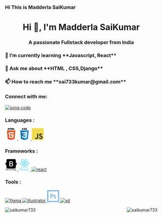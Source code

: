 ### Hi This is Madderla SaiKumar

<!--
**saikumar733/saikumar733** is a ✨ _special_ ✨ repository because its `README.md` (this file) appears on your GitHub profile.

Here are some ideas to get you started:

- 🔭 I’m currently working on ...
- 🌱 I’m currently learning ...
- 👯 I’m looking to collaborate on ...
- 🤔 I’m looking for help with ...
- 💬 Ask me about ...
- 📫 How to reach me: ...
- 😄 Pronouns: ...
- ⚡ Fun fact: ...
-->

<div class="header-section" style="height:10%;width: 100%;text-align: center;" align="center">
    <h1 >Hi 👋, I'm Madderla SaiKumar</h1>
    <h3 >A passionate Fullstack developer from India</h3>
</div>

<div class="hero-top-section"">
 <div class="hero-top-txt">
    <h3> 🌱 I’m currently learning **Javascript, React** </h3>
    <h3> 💬 Ask me about **HTML , CSS,Django**
    </h3>
    <h3> 📫 How to reach me **sai733kumar@gmail.com**</h3>
 </div>
 <div class="hero-img-section">
    <!-- <img src="https://cdn.dribbble.com/users/1162077/screenshots/3848914/programmer.gif"  align="right" alt="Coding" width="300> -->
   </div>
</div>
<div class="hero-body-section">
    <div class="social-media-section">
        <h3>Connect with me:</h3>
        <p >
         <a href="https://www.instagram.com/sai_kumar_248" target="blank">
            <img align="center" src="https://raw.githubusercontent.com/rahuldkjain/github-profile-readme-generator/master/src/images/icons/Social/instagram.svg" alt="sona code" height="30" width="40" />
         </a>
        </p>
    </div>
    <div class="language-section">
        <h3 align="left">Languages :</h3>
        <p aligh="left">
         <a href="https://www.w3.org/html/" target="_blank" rel="noreferrer"> 
            <img src="https://raw.githubusercontent.com/devicons/devicon/master/icons/html5/html5-original-wordmark.svg" alt="html5" width="40" height="40"/> 
         </a>
         <a href="https://www.w3schools.com/css/" target="_blank" rel="noreferrer"> 
            <img src="https://raw.githubusercontent.com/devicons/devicon/master/icons/css3/css3-original-wordmark.svg" alt="css3" width="40" height="40"/> 
         </a>
         <a href="https://developer.mozilla.org/en-US/docs/Web/JavaScript" target="_blank" rel="noreferrer">
             <img src="https://raw.githubusercontent.com/devicons/devicon/master/icons/javascript/javascript-original.svg" alt="javascript" width="40" height="40"/> 
         </a>
        </p>
    </div>
    <div class="framework-section">
        <h3>Frameworks :</h3>
        <p >
            <a href="https://getbootstrap.com" target="_blank" rel="noreferrer" >
                 <img src="https://raw.githubusercontent.com/devicons/devicon/master/icons/bootstrap/bootstrap-plain-wordmark.svg" alt="bootstrap" width="40" height="40"/> 
            </a> 
            <a href="https://reactjs.org/" target="_blank" rel="noreferrer"> 
                <img src="https://raw.githubusercontent.com/devicons/devicon/master/icons/react/react-original-wordmark.svg" alt="react" width="40" height="40"/> 
            </a>
            <a href="https://www.djangoproject.com/" target="_blank" rel="noreferrer"> 
                <img src="https://static.djangoproject.com/img/logos/django-logo-positive.png" alt="react" width="50" height="40"/> 
            </a>
        </p>
    </div>
    <div class="tools-section">
        <h3 align="left">Tools :</h3>
        <p align="left"> 
            <a href="https://www.figma.com/" target="_blank" rel="noreferrer"> 
                <img src="https://www.vectorlogo.zone/logos/figma/figma-icon.svg" alt="figma" width="40" height="40"/> 
            </a>  
            <a href="https://www.adobe.com/in/products/illustrator.html" target="_blank" rel="noreferrer"> 
                <img src="https://www.vectorlogo.zone/logos/adobe_illustrator/adobe_illustrator-icon.svg" alt="illustrator" width="40" height="40"/> 
            </a>  
            <a href="https://www.photoshop.com/en" target="_blank" rel="noreferrer"> 
                <img src="https://raw.githubusercontent.com/devicons/devicon/master/icons/photoshop/photoshop-line.svg" alt="photoshop" width="40" height="40"/> 
            </a>  
            <a href="https://www.adobe.com/products/xd.html" target="_blank" rel="noreferrer"> 
                <img src="https://cdn.worldvectorlogo.com/logos/adobe-xd.svg" alt="xd" width="40" height="40"/> 
            </a> 
        </p>
    </div>
</div>

<div class="footer-section">
    <p><img align="left" src="https://github-readme-stats.vercel.app/api/top-langs?username=saikumar733&show_icons=true&locale=en&layout=compact" alt="saikumar733" /></p>
    <p>&nbsp;<img align="right" src="https://github-readme-stats.vercel.app/api?username=saikumar733&show_icons=true&locale=en" alt="saikumar733" /></p>
</div>


